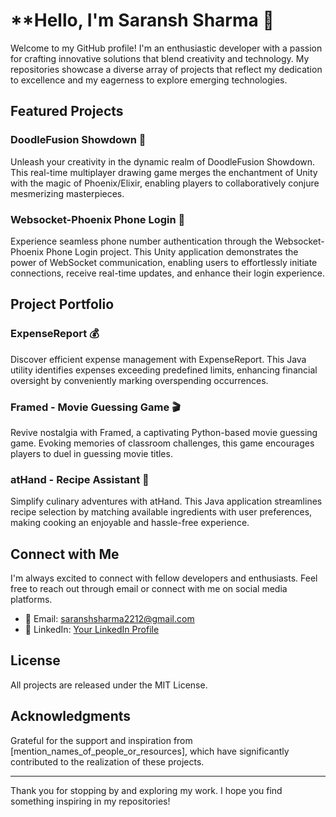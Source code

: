 # **Hello, I'm Saransh Sharma 👋

Welcome to my GitHub profile! I'm an enthusiastic developer with a passion for crafting innovative solutions that blend creativity and technology. My repositories showcase a diverse array of projects that reflect my dedication to excellence and my eagerness to explore emerging technologies.

## **Featured Projects**

### DoodleFusion Showdown 🎨

Unleash your creativity in the dynamic realm of DoodleFusion Showdown. This real-time multiplayer drawing game merges the enchantment of Unity with the magic of Phoenix/Elixir, enabling players to collaboratively conjure mesmerizing masterpieces.


### Websocket-Phoenix Phone Login 📱

Experience seamless phone number authentication through the Websocket-Phoenix Phone Login project. This Unity application demonstrates the power of WebSocket communication, enabling users to effortlessly initiate connections, receive real-time updates, and enhance their login experience.


## **Project Portfolio**


### ExpenseReport 💰

Discover efficient expense management with ExpenseReport. This Java utility identifies expenses exceeding predefined limits, enhancing financial oversight by conveniently marking overspending occurrences.

### Framed - Movie Guessing Game 🎬

Revive nostalgia with Framed, a captivating Python-based movie guessing game. Evoking memories of classroom challenges, this game encourages players to duel in guessing movie titles.

### atHand - Recipe Assistant 🍳

Simplify culinary adventures with atHand. This Java application streamlines recipe selection by matching available ingredients with user preferences, making cooking an enjoyable and hassle-free experience.

## **Connect with Me**

I'm always excited to connect with fellow developers and enthusiasts. Feel free to reach out through email or connect with me on social media platforms.

- 📧 Email: saranshsharma2212@gmail.com
- 💼 LinkedIn: [Your LinkedIn Profile]([https://www.linkedin.com/in/your_linkedin_profile](https://www.linkedin.com/in/saransh-sharma-6389781a3/))

## **License**

All projects are released under the MIT License.

## **Acknowledgments**

Grateful for the support and inspiration from [mention_names_of_people_or_resources], which have significantly contributed to the realization of these projects.

---

Thank you for stopping by and exploring my work. I hope you find something inspiring in my repositories!
